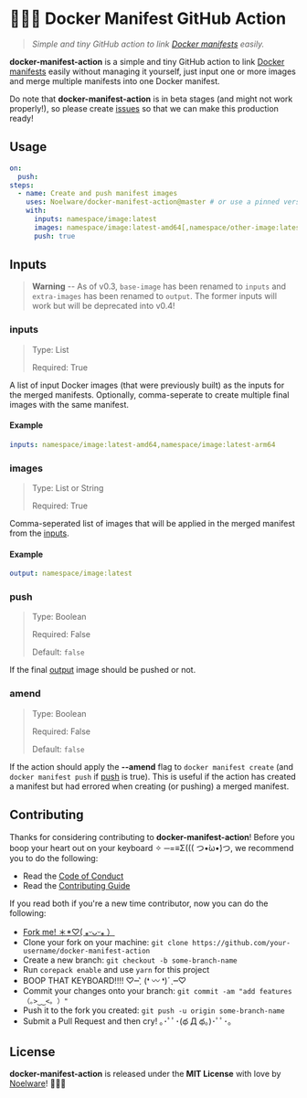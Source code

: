 # 🐻‍❄️🐳 Docker Manifest GitHub Action

> _Simple and tiny GitHub action to link [Docker manifests](https://docs.docker.com/engine/reference/commandline/manifest) easily._

**docker-manifest-action** is a simple and tiny GitHub action to link [Docker manifests](https://docs.docker.com/engine/reference/commandline/manifest) easily without managing it yourself, just input one or more images and merge multiple manifests into one Docker manifest.

Do note that **docker-manifest-action** is in beta stages (and might not work properly!), so please create [issues](https://github.com/Noelware/docker-manifest/action/issues/new) so that we can make this production ready!

## Usage

```yaml
on:
  push:
steps:
  - name: Create and push manifest images
    uses: Noelware/docker-manifest-action@master # or use a pinned version in the Releases tab
    with:
      inputs: namespace/image:latest
      images: namespace/image:latest-amd64[,namespace/other-image:latest-arm64]
      push: true
```

## Inputs

> **Warning** -- As of v0.3, `base-image` has been renamed to `inputs` and `extra-images` has been renamed to `output`. The former inputs will work but will be deprecated into v0.4!

### inputs

> Type: List
>
> Required: True

A list of input Docker images (that were previously built) as the inputs for the merged manifests. Optionally, comma-seperate to create multiple final images with the same manifest.

#### Example

```yaml
inputs: namespace/image:latest-amd64,namespace/image:latest-arm64
```

### images

> Type: List or String
>
> Required: True

Comma-seperated list of images that will be applied in the merged manifest from the [inputs](#inputs).

#### Example

```yaml
output: namespace/image:latest
```

### push

> Type: Boolean
>
> Required: False
>
> Default: `false`

If the final [output](#output) image should be pushed or not.

### amend

> Type: Boolean
>
> Required: False
>
> Default: `false`

If the action should apply the **--amend** flag to `docker manifest create` (and `docker manifest push` if [push](#push) is true). This is useful if the action has created a manifest but had errored when creating (or pushing) a merged manifest.

## Contributing

Thanks for considering contributing to **docker-manifest-action**! Before you boop your heart out on your keyboard ✧ ─=≡Σ((( つ•̀ω•́)つ, we recommend you to do the following:

- Read the [Code of Conduct](./.github/CODE_OF_CONDUCT.md)
- Read the [Contributing Guide](./.github/CONTRIBUTING.md)

If you read both if you're a new time contributor, now you can do the following:

- [Fork me! ＊\*♡( ⁎ᵕᴗᵕ⁎ ）](https://github.com/Noelware/docker-manifest-action/fork)
- Clone your fork on your machine: `git clone https://github.com/your-username/docker-manifest-action`
- Create a new branch: `git checkout -b some-branch-name`
- Run `corepack enable` and use `yarn` for this project
- BOOP THAT KEYBOARD!!!! ♡┉ˏ͛ (❛ 〰 ❛)ˊˎ┉♡
- Commit your changes onto your branch: `git commit -am "add features （｡>‿‿<｡ ）"`
- Push it to the fork you created: `git push -u origin some-branch-name`
- Submit a Pull Request and then cry! ｡･ﾟﾟ･(థ Д థ。)･ﾟﾟ･｡

## License

**docker-manifest-action** is released under the **MIT License** with love by [Noelware](https://noelware.org)! :polar_bear::purple_heart:

